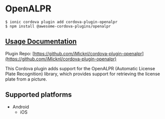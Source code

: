 # OpenALPR

```text
$ ionic cordova plugin add cordova-plugin-openalpr
$ npm install @awesome-cordova-plugins/openalpr
```

## [Usage Documentation](https://danielsogl.gitbook.io/awesome-cordova-plugins/plugins/openalpr/)

Plugin Repo: [https://github.com/iMicknl/cordova-plugin-openalpr](https://github.com/iMicknl/cordova-plugin-openalpr)

This Cordova plugin adds support for the OpenALPR \(Automatic License Plate Recognition\) library, which provides support for retrieving the license plate from a picture.

## Supported platforms

* Android
  * iOS

